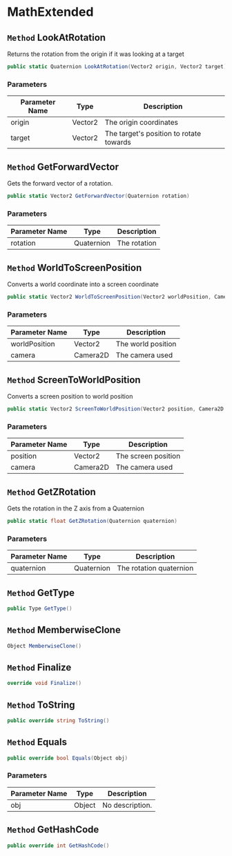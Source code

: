 # MathExtended

## `Method` LookAtRotation
Returns the rotation from the origin if it was looking at a target
```csharp
public static Quaternion LookAtRotation(Vector2 origin, Vector2 target)
```
### Parameters

| Parameter Name | Type | Description |
| --------- | --------- | --------- |
| origin | Vector2 | The origin coordinates |
| target | Vector2 | The target's position to rotate towards |


## `Method` GetForwardVector
Gets the forward vector of a rotation.
```csharp
public static Vector2 GetForwardVector(Quaternion rotation)
```
### Parameters

| Parameter Name | Type | Description |
| --------- | --------- | --------- |
| rotation | Quaternion | The rotation |


## `Method` WorldToScreenPosition
Converts a world coordinate into a screen coordinate
```csharp
public static Vector2 WorldToScreenPosition(Vector2 worldPosition, Camera2D camera)
```
### Parameters

| Parameter Name | Type | Description |
| --------- | --------- | --------- |
| worldPosition | Vector2 | The world position |
| camera | Camera2D | The camera used |


## `Method` ScreenToWorldPosition
Converts a screen position to world position
```csharp
public static Vector2 ScreenToWorldPosition(Vector2 position, Camera2D camera)
```
### Parameters

| Parameter Name | Type | Description |
| --------- | --------- | --------- |
| position | Vector2 | The screen position |
| camera | Camera2D | The camera used |


## `Method` GetZRotation
Gets the rotation in the Z axis from a Quaternion
```csharp
public static float GetZRotation(Quaternion quaternion)
```
### Parameters

| Parameter Name | Type | Description |
| --------- | --------- | --------- |
| quaternion | Quaternion | The rotation quaternion |


## `Method` GetType

```csharp
public Type GetType()
```


## `Method` MemberwiseClone

```csharp
Object MemberwiseClone()
```


## `Method` Finalize

```csharp
override void Finalize()
```


## `Method` ToString

```csharp
public override string ToString()
```


## `Method` Equals

```csharp
public override bool Equals(Object obj)
```
### Parameters

| Parameter Name | Type | Description |
| --------- | --------- | --------- |
| obj | Object | No description. |


## `Method` GetHashCode

```csharp
public override int GetHashCode()
```

